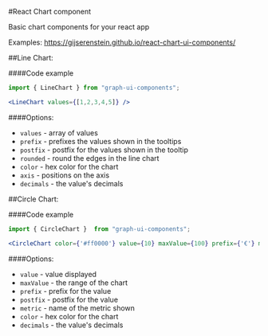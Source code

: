 #React Chart component 

Basic chart components for your react app

Examples: https://gijserenstein.github.io/react-chart-ui-components/

##Line Chart:

####Code example

```jsx
import { LineChart } from "graph-ui-components";

<LineChart values={[1,2,3,4,5]} />
```

####Options:
- `values` - array of values
- `prefix` - prefixes the values shown in the tooltips
- `postfix` - postfix for the values shown in the tooltip
- `rounded` -  round the edges in the line chart
- `color` - hex color for the chart
- `axis` - positions on the axis
- `decimals` - the value's decimals

##Circle Chart:

####Code example

```jsx
import { CircleChart }  from "graph-ui-components";

<CircleChart color={'#ff0000'} value={10} maxValue={100} prefix={'€'} metric={'revenue'} postfix={'/user'} decimals={2} />
```

####Options:
- `value` - value displayed
- `maxValue` - the range of the chart
- `prefix` - prefix for the value
- `postfix` - postfix for the value
- `metric` - name of the metric shown
- `color` - hex color for the chart
- `decimals` - the value's decimals